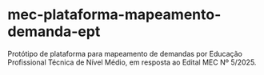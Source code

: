 # mec-plataforma-mapeamento-demanda-ept
Protótipo de plataforma para mapeamento de demandas por Educação Profissional Técnica de Nível Médio, em resposta ao Edital MEC Nº 5/2025.
